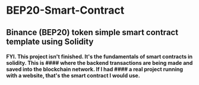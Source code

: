 # BEP20-Smart-Contract
## Binance (BEP20) token simple smart contract template using Solidity
#### FYI. This project isn't finished. It's the fundamentals of smart contracts in solidity. This is #### where the backend transactions are being made and saved into the blockchain network. If I had #### a real project running with a website, that's the smart contract I would use.
